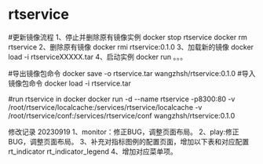 # rtservice

#更新镜像流程
1、停止并删除原有镜像实例
    docker stop rtservice
    docker rm rtservice
2、删除原有镜像
    docker rmi rtservice:0.1.0
3、加载新的镜像
    docker load -i rtserviceXXXXX.tar
4、启动实例
    docker run 。。。

#导出镜像包命令
docker save -o rtservice.tar wangzhsh/rtservice:0.1.0
#导入镜像包命令
docker load -i rtservice.tar

#run rtservice in docker
docker run -d --name rtservice -p8300:80 -v /root/rtservice/localcache:/services/rtservice/localcache -v /root/rtservice/conf:/services/rtservice/conf wangzhsh/rtservice:0.1.0

修改记录
20230919
1、monitor：修正BUG，调整页面布局。
2、play:修正BUG，调整页面布局。
3、补充对指标图例的配置页面，增加以下表和对应配置
    rt_indicator
    rt_indicator_legend
4、增加对应菜单项。